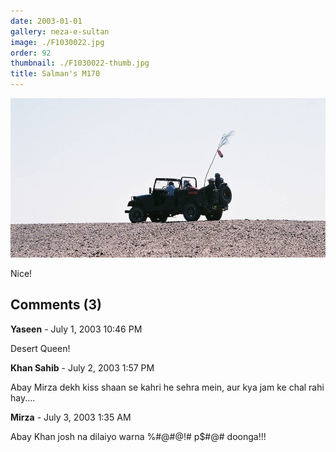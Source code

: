 ```yaml
---
date: 2003-01-01
gallery: neza-e-sultan
image: ./F1030022.jpg
order: 92
thumbnail: ./F1030022-thumb.jpg
title: Salman's M170
---
```


![Salman's M170](./F1030022.jpg)

Nice!

<div id="comments">

## Comments (3)

<div id="comment">

**Yaseen** - July  1, 2003 10:46 PM

Desert Queen!

</div>

<div id="comment">

**Khan Sahib** - July  2, 2003  1:57 PM

Abay Mirza dekh kiss shaan se kahri he sehra mein, aur kya jam ke chal rahi hay....

</div>

<div id="comment">

**Mirza** - July  3, 2003  1:35 AM

Abay Khan josh na dilaiyo warna %#@#@!# p$#@# doonga!!!

</div>

</div>